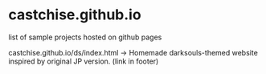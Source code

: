 # castchise.github.io
list of sample projects hosted on github pages

castchise.github.io/ds/index.html -> Homemade darksouls-themed website inspired by original JP version. (link in footer)

